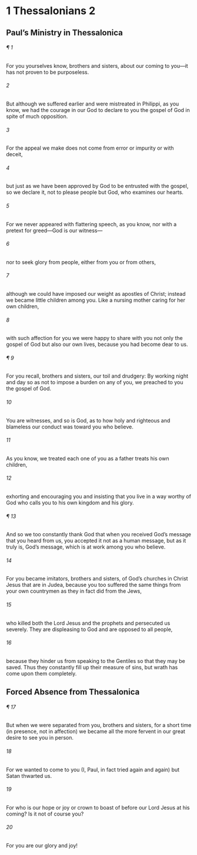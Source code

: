 # 1 Thessalonians 2
## Paul’s Ministry in Thessalonica
###### ¶ 1
For you yourselves know, brothers and sisters, about our coming to you—it has not proven to be purposeless.
###### 2
But although we suffered earlier and were mistreated in Philippi, as you know, we had the courage in our God to declare to you the gospel of God in spite of much opposition.
###### 3
For the appeal we make does not come from error or impurity or with deceit,
###### 4
but just as we have been approved by God to be entrusted with the gospel, so we declare it, not to please people but God, who examines our hearts.
###### 5
For we never appeared with flattering speech, as you know, nor with a pretext for greed—God is our witness—
###### 6
nor to seek glory from people, either from you or from others,
###### 7
although we could have imposed our weight as apostles of Christ; instead we became little children among you. Like a nursing mother caring for her own children,
###### 8
with such affection for you we were happy to share with you not only the gospel of God but also our own lives, because you had become dear to us.
###### ¶ 9
For you recall, brothers and sisters, our toil and drudgery: By working night and day so as not to impose a burden on any of you, we preached to you the gospel of God.
###### 10
You are witnesses, and so is God, as to how holy and righteous and blameless our conduct was toward you who believe.
###### 11
As you know, we treated each one of you as a father treats his own children,
###### 12
exhorting and encouraging you and insisting that you live in a way worthy of God who calls you to his own kingdom and his glory.
###### ¶ 13
And so we too constantly thank God that when you received God’s message that you heard from us, you accepted it not as a human message, but as it truly is, God’s message, which is at work among you who believe.
###### 14
For you became imitators, brothers and sisters, of God’s churches in Christ Jesus that are in Judea, because you too suffered the same things from your own countrymen as they in fact did from the Jews,
###### 15
who killed both the Lord Jesus and the prophets and persecuted us severely. They are displeasing to God and are opposed to all people,
###### 16
because they hinder us from speaking to the Gentiles so that they may be saved. Thus they constantly fill up their measure of sins, but wrath has come upon them completely.
## Forced Absence from Thessalonica
###### ¶ 17
But when we were separated from you, brothers and sisters, for a short time (in presence, not in affection) we became all the more fervent in our great desire to see you in person.
###### 18
For we wanted to come to you (I, Paul, in fact tried again and again) but Satan thwarted us.
###### 19
For who is our hope or joy or crown to boast of before our Lord Jesus at his coming? Is it not of course you?
###### 20
For you are our glory and joy!
